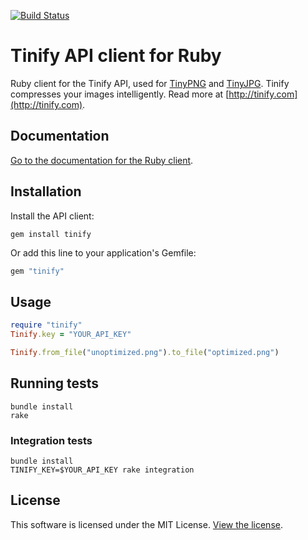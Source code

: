[<img src="https://travis-ci.org/tinify/tinify-ruby.svg?branch=master" alt="Build Status">](https://travis-ci.org/tinify/tinify-ruby)

# Tinify API client for Ruby

Ruby client for the Tinify API, used for [TinyPNG](https://tinypng.com) and [TinyJPG](https://tinyjpg.com). Tinify compresses your images intelligently. Read more at [http://tinify.com](http://tinify.com).

## Documentation

[Go to the documentation for the Ruby client](https://tinypng.com/developers/reference/ruby).

## Installation

Install the API client:

```
gem install tinify
```

Or add this line to your application's Gemfile:

```ruby
gem "tinify"
```

## Usage

```ruby
require "tinify"
Tinify.key = "YOUR_API_KEY"

Tinify.from_file("unoptimized.png").to_file("optimized.png")
```

## Running tests

```
bundle install
rake
```

### Integration tests

```
bundle install
TINIFY_KEY=$YOUR_API_KEY rake integration
```

## License

This software is licensed under the MIT License. [View the license](LICENSE).
